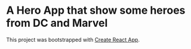 # A Hero App that show some heroes from DC and Marvel

This project was bootstrapped with [Create React App](https://github.com/facebook/create-react-app).
